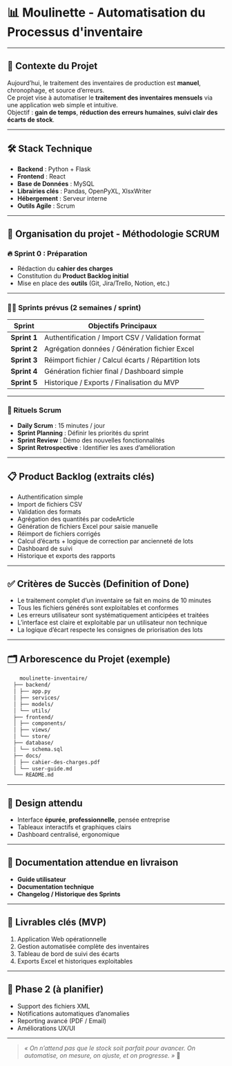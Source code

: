 # 📊 Moulinette - Automatisation du Processus d'inventaire
---

## 🚀 Contexte du Projet
Aujourd’hui, le traitement des inventaires de production est **manuel**, chronophage, et source d’erreurs.  
Ce projet vise à automatiser le **traitement des inventaires mensuels** via une application web simple et intuitive.  
Objectif : **gain de temps**, **réduction des erreurs humaines**, **suivi clair des écarts de stock**.

---

## 🛠️ Stack Technique
- **Backend** : Python + Flask  
- **Frontend** : React  
- **Base de Données** : MySQL  
- **Librairies clés** : Pandas, OpenPyXL, XlsxWriter  
- **Hébergement** : Serveur interne  
- **Outils Agile** : Scrum

---

## 📅 Organisation du projet - Méthodologie **SCRUM**

### 🔥 Sprint 0 : Préparation
- Rédaction du **cahier des charges**
- Constitution du **Product Backlog initial**
- Mise en place des **outils** (Git, Jira/Trello, Notion, etc.)

---

### 🏃‍♂️ Sprints prévus (2 semaines / sprint)

| Sprint      | Objectifs Principaux                              |
|-------------|----------------------------------------------------|
| **Sprint 1** | Authentification / Import CSV / Validation format   |
| **Sprint 2** | Agrégation données / Génération fichier Excel       |
| **Sprint 3** | Réimport fichier / Calcul écarts / Répartition lots |
| **Sprint 4** | Génération fichier final / Dashboard simple         |
| **Sprint 5** | Historique / Exports / Finalisation du MVP          |

---

### 🔄 Rituels Scrum
- **Daily Scrum** : 15 minutes / jour
- **Sprint Planning** : Définir les priorités du sprint
- **Sprint Review** : Démo des nouvelles fonctionnalités
- **Sprint Retrospective** : Identifier les axes d’amélioration

---

## 📋 Product Backlog (extraits clés)

- Authentification simple
- Import de fichiers CSV
- Validation des formats
- Agrégation des quantités par codeArticle
- Génération de fichiers Excel pour saisie manuelle
- Réimport de fichiers corrigés
- Calcul d’écarts + logique de correction par ancienneté de lots
- Dashboard de suivi
- Historique et exports des rapports

---

## ✅ Critères de Succès (Definition of Done)
- Le traitement complet d’un inventaire se fait en moins de 10 minutes
- Tous les fichiers générés sont exploitables et conformes
- Les erreurs utilisateur sont systématiquement anticipées et traitées
- L’interface est claire et exploitable par un utilisateur non technique
- La logique d’écart respecte les consignes de priorisation des lots

---

## 🗂️ Arborescence du Projet (exemple)
```bash
    moulinette-inventaire/
  ├── backend/
  │ ├── app.py
  │ ├── services/
  │ ├── models/
  │ └── utils/
  ├── frontend/
  │ ├── components/
  │ ├── views/
  │ └── store/
  ├── database/
  │ └── schema.sql
  ├── docs/
  │ ├── cahier-des-charges.pdf
  │ └── user-guide.md
  └── README.md
```


---

## 🎨 Design attendu
- Interface **épurée**, **professionnelle**, pensée entreprise
- Tableaux interactifs et graphiques clairs
- Dashboard centralisé, ergonomique

---

## 📄 Documentation attendue en livraison
- **Guide utilisateur**
- **Documentation technique**
- **Changelog / Historique des Sprints**

---

## 📌 Livrables clés (MVP)
1. Application Web opérationnelle
2. Gestion automatisée complète des inventaires
3. Tableau de bord de suivi des écarts
4. Exports Excel et historiques exploitables

---

## 🔮 Phase 2 (à planifier)
- Support des fichiers XML
- Notifications automatiques d’anomalies
- Reporting avancé (PDF / Email)
- Améliorations UX/UI

---

> _« On n’attend pas que le stock soit parfait pour avancer. On automatise, on mesure, on ajuste, et on progresse. »_ 🚀
